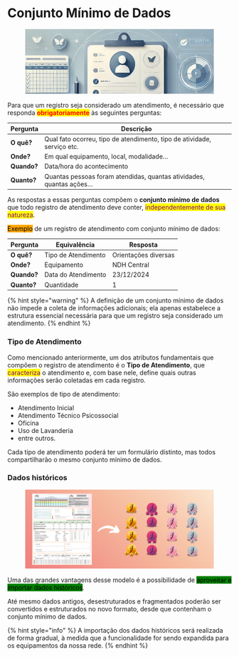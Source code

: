 # Conjunto Mínimo de Dados

<figure><img src="../../.gitbook/assets/image (1).png" alt=""><figcaption></figcaption></figure>

Para que um registro seja considerado um atendimento, é necessário que responda <mark style="color:red;">**obrigatoriamente**</mark> às seguintes perguntas:

| Pergunta    | Descrição                                                               |
| ----------- | ----------------------------------------------------------------------- |
| **O quê?**  | Qual fato ocorreu, tipo de atendimento, tipo de atividade, serviço etc. |
| **Onde?**   | Em qual equipamento, local, modalidade…                                 |
| **Quando?** | Data/hora do acontecimento                                              |
| **Quanto?** | Quantas pessoas foram atendidas, quantas atividades, quantas ações…     |

As respostas a essas perguntas compõem o **conjunto mínimo de dados** que todo registro de atendimento deve conter, <mark style="color:purple;">independentemente de sua natureza</mark>.

<mark style="background-color:orange;">Exemplo</mark> de um registro de atendimento com conjunto mínimo de dados:

| Pergunta    | Equivalência        | Resposta             |
| ----------- | ------------------- | -------------------- |
| **O quê?**  | Tipo de Atendimento | Orientações diversas |
| **Onde?**   | Equipamento         | NDH Central          |
| **Quando?** | Data do Atendimento | 23/12/2024           |
| **Quanto?** | Quantidade          | 1                    |

{% hint style="warning" %}
A definição de um conjunto mínimo de dados não impede a coleta de informações adicionais; ela apenas estabelece a estrutura essencial necessária para que um registro seja considerado um atendimento.
{% endhint %}

### Tipo de Atendimento

Como mencionado anteriormente, um dos atributos fundamentais que compõem o registro de atendimento é o **Tipo de Atendimento**, que <mark style="color:purple;">caracteriza</mark> o atendimento e, com base nele, define quais outras informações serão coletadas em cada registro.

São exemplos de tipo de atendimento:

* Atendimento Inicial
* Atendimento Técnico Psicossocial
* Oficina
* Uso de Lavanderia
* entre outros.

Cada tipo de atendimento poderá ter um formulário distinto, mas todos compartilharão o mesmo conjunto mínimo de dados.

### Dados históricos

<figure><img src="../../.gitbook/assets/image (7).png" alt=""><figcaption></figcaption></figure>

Uma das grandes vantagens desse modelo é a possibilidade de <mark style="background-color:green;">aproveitar e importar dados históricos</mark>.

Até mesmo dados antigos, desestruturados e fragmentados poderão ser convertidos e estruturados no novo formato, desde que contenham o conjunto mínimo de dados.

{% hint style="info" %}
A importação dos dados históricos será realizada de forma gradual, à medida que a funcionalidade for sendo expandida para os equipamentos da nossa rede.
{% endhint %}
